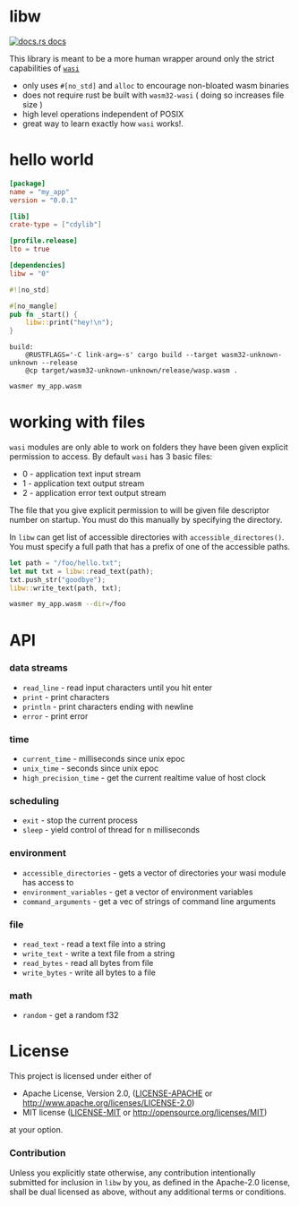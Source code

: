 # libw

<a href="https://docs.rs/libw"><img src="https://img.shields.io/badge/docs-latest-blue.svg?style=flat-square" alt="docs.rs docs" /></a>

This library is meant to be a more human wrapper around only the strict capabilities of [`wasi`](https://github.com/bytecodealliance/wasmtime/blob/master/docs/WASI-api.md)

* only uses `#[no_std]` and `alloc` to encourage non-bloated wasm binaries
* does not require rust be built with `wasm32-wasi` ( doing so increases file size )
* high level operations independent of POSIX
* great way to learn exactly how `wasi` works!.

# hello world
```toml
[package]
name = "my_app"
version = "0.0.1"

[lib]
crate-type = ["cdylib"]

[profile.release]
lto = true

[dependencies]
libw = "0"
```

```rust
#![no_std]

#[no_mangle]
pub fn _start() {
    libw::print("hey!\n");
}
```

```make
build:
	@RUSTFLAGS='-C link-arg=-s' cargo build --target wasm32-unknown-unknown --release
	@cp target/wasm32-unknown-unknown/release/wasp.wasm .
```

```bash
wasmer my_app.wasm
```

# working with files

`wasi` modules are only able to work on folders they have been given explicit permission to access. By default `wasi` has 3 basic files:

* 0 - application text input stream
* 1 - application text output stream
* 2 - application error text output stream

The file that you give explicit permission to will be given file descriptor number on startup. You must do this manually by specifying the directory.

In `libw` can get list of accessible directories with `accessible_directores()`. You must specify a full path that has a prefix of one of the accessible paths.


```rust
let path = "/foo/hello.txt";
let mut txt = libw::read_text(path);
txt.push_str("goodbye");
libw::write_text(path, txt);
```

```bash
wasmer my_app.wasm --dir=/foo 
```

# API
### data streams
* `read_line` - read input characters until you hit enter
* `print` - print characters
* `println` - print characters ending with newline
* `error` - print error

### time
* `current_time` - milliseconds since unix epoc
* `unix_time` - seconds since unix epoc
* `high_precision_time` - get the current realtime value of host clock

### scheduling
* `exit` - stop the current process
* `sleep` - yield control of thread for n milliseconds

### environment
* `accessible_directories` - gets a vector of directories your wasi module has access to
* `environment_variables` - get a vector of environment variables
* `command_arguments` - get a vec of strings of command line arguments

### file
* `read_text` - read a text file into a string
* `write_text` - write a text file from a string
* `read_bytes` - read all bytes from file
* `write_bytes` - write all bytes to a file

### math
* `random` - get a random f32


# License

This project is licensed under either of

 * Apache License, Version 2.0, ([LICENSE-APACHE](LICENSE-APACHE) or
   http://www.apache.org/licenses/LICENSE-2.0)
 * MIT license ([LICENSE-MIT](LICENSE-MIT) or
   http://opensource.org/licenses/MIT)

at your option.

### Contribution

Unless you explicitly state otherwise, any contribution intentionally submitted
for inclusion in `libw` by you, as defined in the Apache-2.0 license, shall be
dual licensed as above, without any additional terms or conditions.

